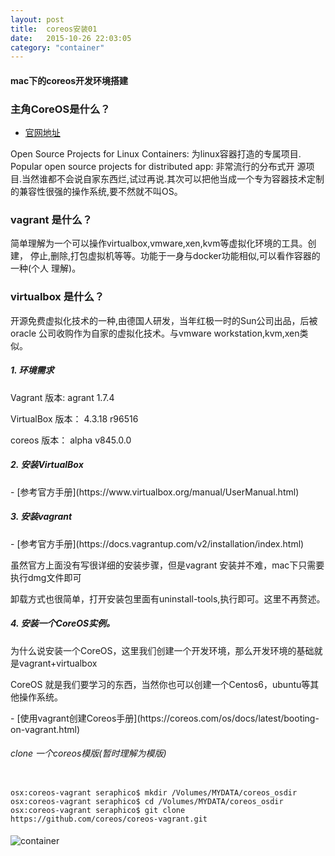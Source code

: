 ```yaml
---
layout: post
title:  coreos安装01
date:   2015-10-26 22:03:05
category: "container"
---
```


<h4>mac下的coreos开发环境搭建</h4>

### 主角CoreOS是什么？

- [官网地址](https://coreos.com/)


Open Source Projects for Linux Containers: 为linux容器打造的专属项目.
Popular open source projects for distributed app: 非常流行的分布式开
源项目.当然谁都不会说自家东西烂,试过再说.其次可以把他当成一个专为容器技术定制
的兼容性很强的操作系统,要不然就不叫OS。


### vagrant 是什么？

简单理解为一个可以操作virtualbox,vmware,xen,kvm等虚拟化环境的工具。创建，
停止,删除,打包虚拟机等等。功能于一身与docker功能相似,可以看作容器的一种(个人
理解)。

### virtualbox 是什么？

开源免费虚拟化技术的一种,由德国人研发，当年红极一时的Sun公司出品，后被oracle
公司收购作为自家的虚拟化技术。与vmware workstation,kvm,xen类似。

<h5>1. 环境需求</h5>

<p> Vagrant 版本: agrant 1.7.4</p>
<p> VirtualBox 版本： 4.3.18 r96516 </p>
<p> coreos 版本： alpha v845.0.0</p>

<h5>2. 安装VirtualBox </h5>
- [参考官方手册](https://www.virtualbox.org/manual/UserManual.html)

<h5>3. 安装vagrant </h5>
- [参考官方手册](https://docs.vagrantup.com/v2/installation/index.html)

<p>虽然官方上面没有写很详细的安装步骤，但是vagrant 安装并不难，mac下只需要执行dmg文件即可</p>
<p>卸载方式也很简单，打开安装包里面有uninstall-tools,执行即可。这里不再赘述。</p>


<h5>4. 安装一个CoreOS实例。</h5>

<p>为什么说安装一个CoreOS，这里我们创建一个开发环境，那么开发环境的基础就是vagrant+virtualbox</p>
<p>CoreOS 就是我们要学习的东西，当然你也可以创建一个Centos6，ubuntu等其他操作系统。</p>
- [使用vagrant创建Coreos手册](https://coreos.com/os/docs/latest/booting-on-vagrant.html)

<h6> clone 一个coreos模版(暂时理解为模版)</h6>
<pre><code>
osx:coreos-vagrant seraphico$ mkdir /Volumes/MYDATA/coreos_osdir
osx:coreos-vagrant seraphico$ cd /Volumes/MYDATA/coreos_osdir
osx:coreos-vagrant seraphico$ git clone https://github.com/coreos/coreos-vagrant.git
</code></pre>



<h4></h4>










![container](images/01.png)

